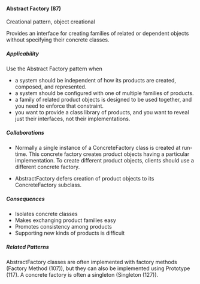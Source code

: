 #### Abstract Factory (87)

Creational pattern, object creational

Provides an interface for creating families of related or dependent objects without specifying their concrete classes.

##### Applicability

Use the Abstract Factory pattern when

 * a system should be independent of how its products are created, composed, and represented.
 * a system should be configured with one of multiple families of products.
 * a family of related product objects is designed to be used together, and you need to enforce that constraint.
 * you want to provide a class library of products, and you want to reveal just their interfaces, not their implementations.

##### Collaborations

 * Normally a single instance of a ConcreteFactory class is created at run-time. This concrete factory creates product objects having a particular implementation. To create different product objects, clients should use a different concrete factory.

 * AbstractFactory defers creation of product objects to its ConcreteFactory subclass.

##### Consequences

 * Isolates concrete classes
 * Makes exchanging product families easy
 * Promotes consistency among products
 * Supporting new kinds of products is difficult

##### Related Patterns

AbstractFactory classes are often implemented with factory methods (Factory Method (107)), but they can also be implemented using Prototype (117). A concrete factory is often a singleton (Singleton (127)).
